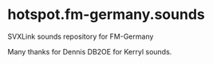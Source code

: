 # hotspot.fm-germany.sounds
SVXLink sounds repository for FM-Germany

Many thanks for Dennis DB2OE for Kerryl sounds.

